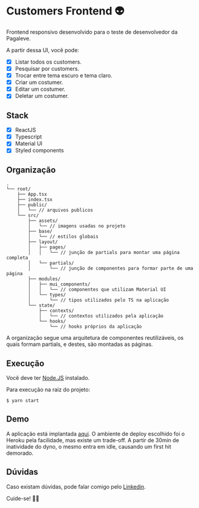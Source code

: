 # Customers Frontend 👽

Frontend responsivo desenvolvido para o teste de desenvolvedor da Pagaleve.

A partir dessa UI, você pode:

- [x] Listar todos os customers.
- [x] Pesquisar por customers.
- [x] Trocar entre tema escuro e tema claro.
- [x] Criar um costumer.
- [x] Editar um costumer.
- [x] Deletar um costumer.

## Stack

- [x] ReactJS
- [x] Typescript
- [x] Material UI
- [x] Styled components

## Organização

```
.
└── root/
    ├── App.tsx
    ├── index.tsx
    ├── public/
    │   └── // arquivos publicos
    └── src/
        ├── assets/
        │   └── // imagens usadas no projeto
        ├── base/
        │   └── // estilos globais
        ├── layout/
        │   ├── pages/
        │   │   └── // junção de partials para montar uma página completa
        │   └── partials/
        │       └── // junção de componentes para formar parte de uma página
        ├── modules/
        │   ├── mui_components/
        │   │   └── // componentes que utilizam Material UI
        │   └── types/
        │       └── // tipos utilizados pelo TS na aplicação
        └── state/
            ├── contexts/
            │   └── // contextos utilizados pela aplicação
            └── hooks/
                └── // hooks próprios da aplicação
```

A organização segue uma arquitetura de componentes reutilizáveis, os quais formam partials, e destes, são montadas as páginas.

## Execução

Você deve ter [Node.JS](https://nodejs.org/en/) instalado.

Para execução na raiz do projeto:

```
$ yarn start
```

## Demo

A aplicação está implantada [aqui](https://customers-frontend.herokuapp.com/). O ambiente de deploy escolhido foi o Heroku pela facilidade, mas existe um trade-off. A partir de 30min de inatividade do dyno, o mesmo entra em idle, causando um first hit demorado.

## Dúvidas

Caso existam dúvidas, pode falar comigo pelo [Linkedin](https://linkedin.com/in/pedromihael).

Cuide-se! 🤘🏽
